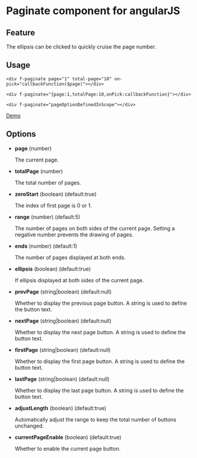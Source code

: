 # Paginate component for angularJS

## Feature
The ellipsis can be clicked to quickly cruise the page number.

## Usage
`<div f-paginate page="1" total-page="10" on-pick="callbackFunction($page)"></div>`

`<div f-paginate="{page:1,totalPage:10,onPick:callbackFunction}"></div>`

`<div f-paginate="pageOptionDefinedInScope"></div>`

[Demo](http://htmlpreview.github.io/?https://raw.githubusercontent.com/foyzhao/angular-paginate/master/demo/index.html)

## Options
* **page** (number)

	The current page.
	
* **totalPage** (number)

	The total number of pages.

* **zeroStart** (boolean) (default:true)

	The index of first page is 0 or 1.

* **range** (number) (default:5)

	The number of pages on both sides of the current page.
	Setting a negative number prevents the drawing of pages.

* **ends** (number) (default:1)

	The number of pages displayed at both ends.

* **ellipsis** (boolean) (default:true)

	If ellipsis displayed at both sides of the current page.

* **prevPage** (string|boolean) (default:null)

	Whether to display the previous page button. A string is used to define the button text.

* **nextPage** (string|boolean) (default:null)

	Whether to display the next page button. A string is used to define the button text.

* **firstPage** (string|boolean) (default:null)

	Whether to display the first page button. A string is used to define the button text.

* **lastPage** (string|boolean) (default:null)

	Whether to display the last page button. A string is used to define the button text.

* **adjustLength** (boolean) (default:true)

	Automatically adjust the range to keep the total number of buttons unchanged.

* **currentPageEnable** (boolean) (default:true)

	Whether to enable the current page button.

